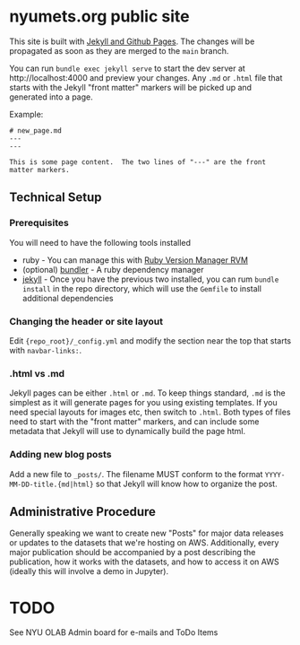 # nyumets.org public site

This site is built with [Jekyll and Github Pages](https://docs.github.com/en/pages/setting-up-a-github-pages-site-with-jekyll/testing-your-github-pages-site-locally-with-jekyll).  The changes will be propagated as soon as they are merged to the `main` branch.

You can run `bundle exec jekyll serve` to start the dev server at http://localhost:4000 and preview your changes.  Any `.md` or `.html` file that starts with the Jekyll "front matter" markers will be picked up and generated into a page.

Example:

```
# new_page.md
---
---

This is some page content.  The two lines of "---" are the front matter markers.
```

## Technical Setup

### Prerequisites

You will need to have the following tools installed

- ruby - You can manage this with [Ruby Version Manager RVM](https://rvm.io/)
- (optional) [bundler](https://bundler.io/) - A ruby dependency manager
- [jekyll](https://jekyllrb.com/) - Once you have the previous two installed, you can rum `bundle install` in the repo directory, which will use the `Gemfile` to install additional dependencies

### Changing the header or site layout

Edit `{repo_root}/_config.yml` and modify the section near the top that starts with `navbar-links:`.

### .html vs .md

Jekyll pages can be either `.html` or `.md`.  To keep things standard, `.md` is the simplest as it will generate pages for you using existing templates.  If you need special layouts for images etc, then switch to `.html`.  Both types of files need to start with the "front matter" markers, and can include some metadata that Jekyll will use to dynamically build the page html.

### Adding new blog posts

Add a new file to `_posts/`.  The filename MUST conform to the format `YYYY-MM-DD-title.{md|html}` so that Jekyll will know how to organize the post.

## Administrative Procedure

Generally speaking we want to create new "Posts" for major data releases or updates to the datasets that we're hosting on AWS. Additionally, every major publication should be accompanied by a post describing the publication, how it works with the datasets, and how to access it on AWS (ideally this will involve a demo in Jupyter).

# TODO
See NYU OLAB Admin board for e-mails and ToDo Items

